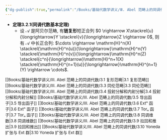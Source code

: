 ```yaml
---
{"dg-publish":true,"permalink":"/Books/基础代数学讲义/Ⅲ. Abel 范畴上的同调代数/3.2 同调代数基本定理/","dgPassFrontmatter":true,"created":"2024-07-15T20:14:22.060+08:00","updated":"2024-08-16T20:51:31.673+08:00"}
---
```


+ **定理3.2.1(同调代数基本定理)**
	+ 设 $\mathcal{A}$ 是阿贝尔范畴, 有**链复形**短正合列 $0 \rightarrow X\stackrel{u}{\longrightarrow}Y \stackrel{v}{\longrightarrow}Z \rightarrow 0$, 则有 $\mathcal{A}$ 中长正合列: $\cdots \rightarrow \mathrm{H}^n(X) \stackrel{\mathrm{H}^n(u)}{\longrightarrow}\mathrm{H}^n(Y) \stackrel{\mathrm{H}^n(v)}{\longrightarrow}\mathrm{H}^n(Z) \stackrel{c^n}{\longrightarrow}\mathrm{H}^n+1(X) \stackrel{\mathrm{H}^{n+1}(u)}{\longrightarrow}\mathrm{H}^{n+1}(Y) \rightarrow \cdots$.

<font size="2">[[Books/基础代数学讲义/Ⅲ. Abel 范畴上的同调代数/3.1 复形范畴\|3.1 复形范畴]]</font>
<font size="2">[[Books/基础代数学讲义/Ⅲ. Abel 范畴上的同调代数/3.3 同伦范畴\|3.3 同伦范畴]]</font>
<font size="2">[[Books/基础代数学讲义/Ⅲ. Abel 范畴上的同调代数/3.4 投射分解和内射分解\|3.4 投射分解和内射分解]]</font>
<font size="2">[[Books/基础代数学讲义/Ⅲ. Abel 范畴上的同调代数/3.5 导出函子\|3.5 导出函子]]</font>
<font size="2">[[Books/基础代数学讲义/Ⅲ. Abel 范畴上的同调代数/3.6 Extⁿ 函子\|3.6 Extⁿ 函子]]</font>
<font size="2">[[Books/基础代数学讲义/Ⅲ. Abel 范畴上的同调代数/3.7 Torₙ 函子\|3.7 Torₙ 函子]]</font>
<font size="2">[[Books/基础代数学讲义/Ⅲ. Abel 范畴上的同调代数/3.8 同调维数\|3.8 同调维数]]</font>
<font size="2">[[Books/基础代数学讲义/Ⅲ. Abel 范畴上的同调代数/3.9 拉回和推出\|3.9 拉回和推出]]</font>
<font size="2">[[Books/基础代数学讲义/Ⅲ. Abel 范畴上的同调代数/3.10 Yoneda 扩张与 Ext 群\|3.10 Yoneda 扩张与 Ext 群]]</font>